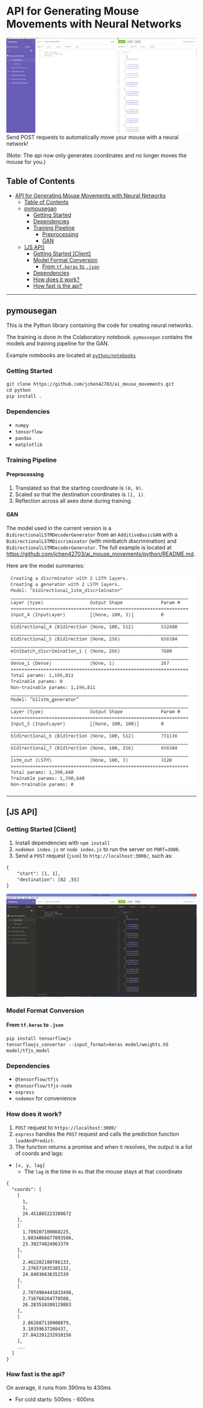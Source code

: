 # API for Generating Mouse Movements with Neural Networks

![](https://github.com/jchen42703/ai_mouse_movements/blob/master/images/mouse_movement_mvp_mouseMove.gif)
Send POST requests to automatically move your mouse with a neural network!

(Note: The api now only generates coordinates and no longer moves the mouse for you.)

## Table of Contents

- [API for Generating Mouse Movements with Neural Networks](#api-for-generating-mouse-movements-with-neural-networks)
  - [Table of Contents](#table-of-contents)
  - [pymousegan](#pymousegan)
    - [Getting Started](#getting-started)
    - [Dependencies](#dependencies)
    - [Training Pipeline](#training-pipeline)
      - [Preprocessing](#preprocessing)
      - [GAN](#gan)
  - [[JS API]](#js-api)
    - [Getting Started [Client]](#getting-started-client)
    - [Model Format Conversion](#model-format-conversion)
      - [From `tf.keras` to `.json`](#from-tfkeras-to-json)
    - [Dependencies](#dependencies-1)
    - [How does it work?](#how-does-it-work)
    - [How fast is the api?](#how-fast-is-the-api)

---

## pymousegan

This is the Python library containing the code for creating neural networks.

The training is done in the Colaboratory notebook. `pymousegan` contains the models and training pipeline for the GAN.

Example notebooks are located at [`python/notebooks`](https://github.com/jchen42703/ai_mouse_movements/python/notebooks)

### Getting Started

```
git clone https://github.com/jchen42703/ai_mouse_movements.git
cd python
pip install .
```

### Dependencies

- `numpy`
- `tensorflow`
- `pandas`
- `matplotlib`

### Training Pipeline

#### Preprocessing

1. Translated so that the starting coordinate is `(0, 0)`.
2. Scaled so that the destination coordinates is `(1, 1)`.
3. Reflection across all axes done during training.

#### GAN

The model used in the current version is a `BidirectionalLSTMDecoderGenerator` from an `AdditiveBasicGAN` with a `BidirectionalLSTMDiscriminator` (with minibatch discrimination) and `BidirectionalLSTMDecoderGenerator`. The full example is located at https://github.com/jchen42703/ai_mouse_movements/python/README.md.

Here are the model summaries:

![](images\model_summaries.png)

---

## [JS API]

### Getting Started [Client]

1. Install dependencies with `npm install`
2. `nodemon index.js` or `node index.js` to run the server on `PORT=3000`.
3. Send a `POST` request (`json`) to `http://localhost:3000/`, such as:

```
{
    "start": [1, 1],
    "destination": [82 ,55]
}
```

![](images\mouseMove0.png)

### Model Format Conversion

#### From `tf.keras` to `.json`

```
pip install tensorflowjs
tensorflowjs_converter --input_format=keras model/weights.h5 model/tfjs_model
```

### Dependencies

- `@tensorflow/tfjs`
- `@tensorflow/tfjs-node`
- `express`
- `nodemon` for convenience

### How does it work?

1. `POST` request to `https://localhost:3000/`
2. `express` handles the `POST` request and calls the prediction function `loadAndPredict`.
3. The function returns a promise and when it resolves, the output is a list of coords and lags:

- `[x, y, lag]`
  - The `lag` is the time in `ms` that the mouse stays at that coordinate

```
{
  "coords": [
    [
      1,
      1,
      24.451885223388672
    ],
    [
      1.789207100868225,
      1.6034066677093506,
      23.39274024963379
    ],
    [
      2.462282180786133,
      2.276571035385132,
      24.84036636352539
    ],
    [
      2.7074904441833496,
      2.716768264770508,
      26.283510208129883
    ],
    [
      2.862687110900879,
      3.18359637260437,
      27.842201232910156
    ],
    ...
  ]
}
```

### How fast is the api?

On average, it runs from 390ms to 430ms

- For cold starts: 500ms - 600ms
